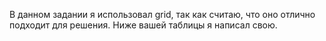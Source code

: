 В данном задании я использовал grid, так как считаю, что оно отлично подходит для решения. Ниже вашей таблицы я написал свою.